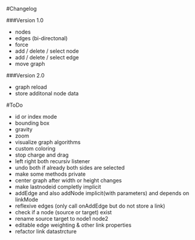 #Changelog

###Version 1.0
- nodes
- edges (bi-directonal)
- force
- add / delete / select node
- add / delete / select edge
- move graph

###Version 2.0
- graph reload
- store additonal node data

#ToDo
- id or index mode
- bounding box
- gravity
- zoom
- visualize graph algorithms
- custom coloring
- stop charge and drag
- left right both recursiv listener
- undo both if already both sides are selected
- make some methods private
- center graph after width or height changes
- make lastnodeid completly implicit
- addEdge and also addNode implicit(with parameters) and depends on linkMode
- reflexive edges (only call onAddEdge but do not store a link)
- check if a node (source or target) exist
- rename source target to node1 node2
- editable edge weighting & other link properties
- refactor link datastrcture
